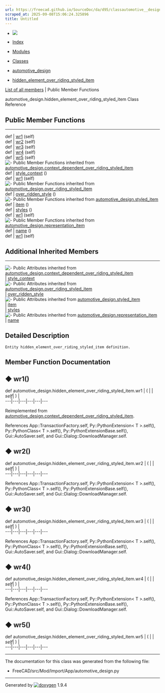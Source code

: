 ```yaml
---
url: https://freecad.github.io/SourceDoc/da/d95/classautomotive__design_1_1hidden__element__over__riding__styled__item.html
scraped_at: 2025-09-08T15:06:24.325896
title: Untitled
---
```


  * [ ![](https://www.freecad.org/svg/logo-freecad.svg) ](https://freecadweb.org "FreeCAD")
  * [Index](../../index.html "Index")
  * [Modules](../../modules.html "Modules list")
  * [Classes](../../annotated.html "Annotated list")

  * [automotive_design](../../d4/ddf/namespaceautomotive__design.html)
  * [hidden_element_over_riding_styled_item](../../da/d95/classautomotive__design_1_1hidden__element__over__riding__styled__item.html)

[List of all members](../../d8/d39/classautomotive__design_1_1hidden__element__over__riding__styled__item-members.html) | Public Member Functions

automotive_design.hidden_element_over_riding_styled_item Class Reference

##  Public Member Functions  
  
---  
def | [wr1](../../da/d95/classautomotive__design_1_1hidden__element__over__riding__styled__item.html#ad2d609783c0ef43800f6255ed6844ddc) (self)  
def | [wr2](../../da/d95/classautomotive__design_1_1hidden__element__over__riding__styled__item.html#a28f7ff3592bdcc535489c0728ef08982) (self)  
def | [wr3](../../da/d95/classautomotive__design_1_1hidden__element__over__riding__styled__item.html#a5d81810c0dcc438512d095f8c72002d5) (self)  
def | [wr4](../../da/d95/classautomotive__design_1_1hidden__element__over__riding__styled__item.html#a50000113725848c846c20fec259ab47f) (self)  
def | [wr5](../../da/d95/classautomotive__design_1_1hidden__element__over__riding__styled__item.html#a80f8ecf6585b765ac36b789b86a9b226) (self)  
![-](../../closed.png) Public Member Functions inherited from
[automotive_design.context_dependent_over_riding_styled_item](../../d7/d22/classautomotive__design_1_1context__dependent__over__riding__styled__item.html)  
def | [style_context](../../d7/d22/classautomotive__design_1_1context__dependent__over__riding__styled__item.html#a0d3a0c9ff3ab21fb9126d6b8e4783581) ()  
def | [wr1](../../d7/d22/classautomotive__design_1_1context__dependent__over__riding__styled__item.html#a35512624313535625bdfa25941399755) (self)  
![-](../../closed.png) Public Member Functions inherited from
[automotive_design.over_riding_styled_item](../../dc/d78/classautomotive__design_1_1over__riding__styled__item.html)  
def | [over_ridden_style](../../dc/d78/classautomotive__design_1_1over__riding__styled__item.html#a3ae496f68e45a1fe29a4f91db8fcd756) ()  
![-](../../closed.png) Public Member Functions inherited from
[automotive_design.styled_item](../../dd/d39/classautomotive__design_1_1styled__item.html)  
def | [item](../../dd/d39/classautomotive__design_1_1styled__item.html#a1ca47f0662afee60e3d092187972d692) ()  
def | [styles](../../dd/d39/classautomotive__design_1_1styled__item.html#adddc1c1e338ae95a29f5e9525d5d24f7) ()  
def | [wr1](../../dd/d39/classautomotive__design_1_1styled__item.html#a150262e278f8248839d7cddb3ade3d26) (self)  
![-](../../closed.png) Public Member Functions inherited from
[automotive_design.representation_item](../../d3/d20/classautomotive__design_1_1representation__item.html)  
def | [name](../../d3/d20/classautomotive__design_1_1representation__item.html#a33b5812d92aa0d107b4fd4274c17b9d9) ()  
def | [wr1](../../d3/d20/classautomotive__design_1_1representation__item.html#af350c19fc5e5763d4991494a99d979ed) (self)  
  
##  Additional Inherited Members  
  
---  
![-](../../closed.png) Public Attributes inherited from
[automotive_design.context_dependent_over_riding_styled_item](../../d7/d22/classautomotive__design_1_1context__dependent__over__riding__styled__item.html)  
|
[style_context](../../d7/d22/classautomotive__design_1_1context__dependent__over__riding__styled__item.html#ab648d438ca062f4affd17e05d3d56a6c)  
![-](../../closed.png) Public Attributes inherited from
[automotive_design.over_riding_styled_item](../../dc/d78/classautomotive__design_1_1over__riding__styled__item.html)  
|
[over_ridden_style](../../dc/d78/classautomotive__design_1_1over__riding__styled__item.html#a142292dfab9b577c4ac77733f8d05a97)  
![-](../../closed.png) Public Attributes inherited from
[automotive_design.styled_item](../../dd/d39/classautomotive__design_1_1styled__item.html)  
|
[item](../../dd/d39/classautomotive__design_1_1styled__item.html#aad87aa33fdbad670cc9dfcfdbe866d79)  
|
[styles](../../dd/d39/classautomotive__design_1_1styled__item.html#a715f59d8d13c21ae1a5c704b0dbdbebb)  
![-](../../closed.png) Public Attributes inherited from
[automotive_design.representation_item](../../d3/d20/classautomotive__design_1_1representation__item.html)  
|
[name](../../d3/d20/classautomotive__design_1_1representation__item.html#a3d48fe912053adaf5f187b606fa81c87)  
  
## Detailed Description

    
    
    Entity hidden_element_over_riding_styled_item definition.

## Member Function Documentation

## ◆ wr1()

def automotive_design.hidden_element_over_riding_styled_item.wr1  | ( |  | _self_| ) |   
---|---|---|---|---|---  
  
Reimplemented from
[automotive_design.context_dependent_over_riding_styled_item](../../d7/d22/classautomotive__design_1_1context__dependent__over__riding__styled__item.html#a35512624313535625bdfa25941399755).

References App::TransactionFactory.self, Py::PythonExtension< T >.self(),
Py::PythonClass< T >.self(), Py::PythonExtensionBase.self(),
Gui::AutoSaver.self, and Gui::Dialog::DownloadManager.self.

## ◆ wr2()

def automotive_design.hidden_element_over_riding_styled_item.wr2  | ( |  | _self_| ) |   
---|---|---|---|---|---  
  
References App::TransactionFactory.self, Py::PythonExtension< T >.self(),
Py::PythonClass< T >.self(), Py::PythonExtensionBase.self(),
Gui::AutoSaver.self, and Gui::Dialog::DownloadManager.self.

## ◆ wr3()

def automotive_design.hidden_element_over_riding_styled_item.wr3  | ( |  | _self_| ) |   
---|---|---|---|---|---  
  
References App::TransactionFactory.self, Py::PythonExtension< T >.self(),
Py::PythonClass< T >.self(), Py::PythonExtensionBase.self(),
Gui::AutoSaver.self, and Gui::Dialog::DownloadManager.self.

## ◆ wr4()

def automotive_design.hidden_element_over_riding_styled_item.wr4  | ( |  | _self_| ) |   
---|---|---|---|---|---  
  
References App::TransactionFactory.self, Py::PythonExtension< T >.self(),
Py::PythonClass< T >.self(), Py::PythonExtensionBase.self(),
Gui::AutoSaver.self, and Gui::Dialog::DownloadManager.self.

## ◆ wr5()

def automotive_design.hidden_element_over_riding_styled_item.wr5  | ( |  | _self_| ) |   
---|---|---|---|---|---  
  
* * *

The documentation for this class was generated from the following file:

  * FreeCAD/src/Mod/Import/App/automotive_design.py

* * *

Generated by
[![doxygen](../../doxygen.svg)](https://www.doxygen.org/index.html) 1.9.4

